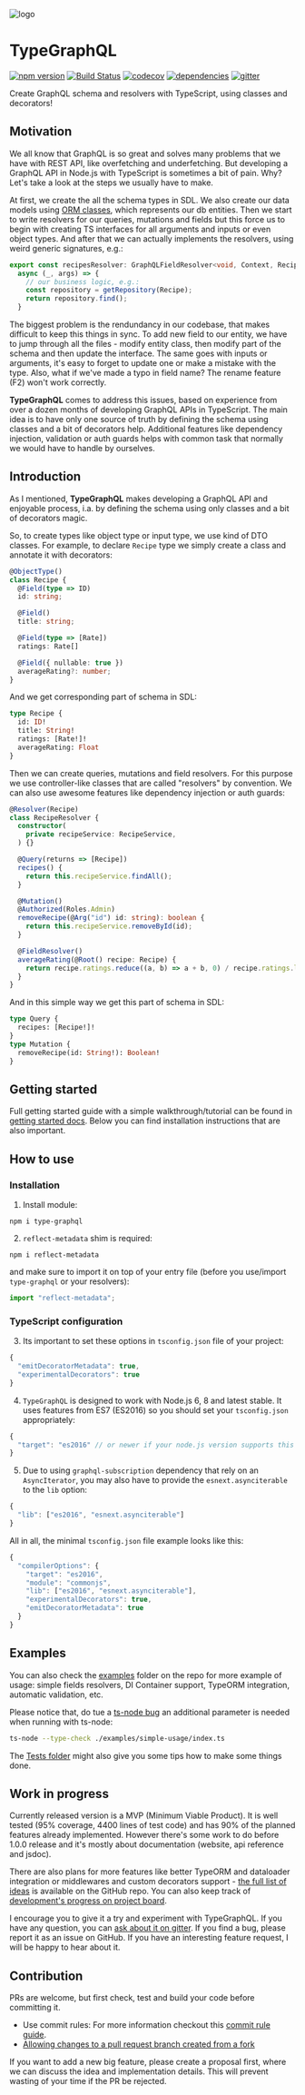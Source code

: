![logo](https://github.com/19majkel94/type-graphql/blob/master/logo.png?raw=true)

# TypeGraphQL
[![npm version](https://badge.fury.io/js/type-graphql.svg)](https://badge.fury.io/js/type-graphql)
[![Build Status](https://travis-ci.org/19majkel94/type-graphql.svg?branch=master)](https://travis-ci.org/19majkel94/type-graphql)
[![codecov](https://codecov.io/gh/19majkel94/type-graphql/branch/master/graph/badge.svg)](https://codecov.io/gh/19majkel94/type-graphql)
[![dependencies](https://david-dm.org/19majkel94/type-graphql/status.svg)](https://david-dm.org/19majkel94/type-graphql)
[![gitter](https://badges.gitter.im/type-graphql.svg)](https://gitter.im/type-graphql?utm_source=badge&utm_medium=badge&utm_campaign=pr-badge&utm_content=badge)

Create GraphQL schema and resolvers with TypeScript, using classes and decorators!

## Motivation
We all know that GraphQL is so great and solves many problems that we have with REST API, like overfetching and underfetching. But developing a GraphQL API in Node.js with TypeScript is sometimes a bit of pain. Why? Let's take a look at the steps we usually have to make.

At first, we create the all the schema types in SDL. We also create our data models using [ORM classes](https://github.com/typeorm/typeorm), which represents our db entities. Then we start to write resolvers for our queries, mutations and fields but this force us to begin with creating TS interfaces for all arguments and inputs or even object types. And after that we can actually implements the resolvers, using weird generic signatures, e.g.:
```ts
export const recipesResolver: GraphQLFieldResolver<void, Context, RecipesArgs> =
  async (_, args) => {
    // our business logic, e.g.:
    const repository = getRepository(Recipe);
    return repository.find();
  }
```

The biggest problem is the rendundancy in our codebase, that makes difficult to keep this things in sync. To add new field to our entity, we have to jump through all the files - modify entity class, then modify part of the schema and then update the interface. The same goes with inputs or arguments, it's easy to forget to update one or make a mistake with the type. Also, what if we've made a typo in field name? The rename feature (F2) won't work correctly.

**TypeGraphQL** comes to address this issues, based on experience from over a dozen months of developing GraphQL APIs in TypeScript. The main idea is to have only one source of truth by defining the schema using classes and a bit of decorators help. Additional features like dependency injection, validation or auth guards helps with common task that normally we would have to handle by ourselves.

## Introduction
As I mentioned, **TypeGraphQL** makes developing a GraphQL API and enjoyable process, i.a. by defining the schema using only classes and a bit of decorators magic.

So, to create types like object type or input type, we use kind of DTO classes.
For example, to declare `Recipe` type we simply create a class and annotate it with decorators:
```ts
@ObjectType()
class Recipe {
  @Field(type => ID)
  id: string;

  @Field()
  title: string;

  @Field(type => [Rate])
  ratings: Rate[]

  @Field({ nullable: true })
  averageRating?: number;
}
```

And we get corresponding part of schema in SDL:
```graphql
type Recipe {
  id: ID!
  title: String!
  ratings: [Rate!]!
  averageRating: Float
}
```

Then we can create queries, mutations and field resolvers.
For this purpose we use controller-like classes that are called "resolvers" by convention.
We can also use awesome features like dependency injection or auth guards:
```ts
@Resolver(Recipe)
class RecipeResolver {
  constructor(
    private recipeService: RecipeService,
  ) {}

  @Query(returns => [Recipe])
  recipes() {
    return this.recipeService.findAll();
  }

  @Mutation()
  @Authorized(Roles.Admin)
  removeRecipe(@Arg("id") id: string): boolean {
    return this.recipeService.removeById(id);
  }

  @FieldResolver()
  averageRating(@Root() recipe: Recipe) {
    return recipe.ratings.reduce((a, b) => a + b, 0) / recipe.ratings.length;
  }
}
```

And in this simple way we get this part of schema in SDL:
```graphql
type Query {
  recipes: [Recipe!]!
}
type Mutation {
  removeRecipe(id: String!): Boolean!
}
```

## Getting started
Full getting started guide with a simple walkthrough/tutorial can be found in [getting started docs](https://github.com/19majkel94/type-graphql/blob/master/docs/getting-started.md).
Below you can find installation instructions that are also important.

## How to use

### Installation

1. Install module:
```
npm i type-graphql
```

2. `reflect-metadata` shim is required:
```
npm i reflect-metadata
```

and make sure to import it on top of your entry file (before you use/import `type-graphql` or your resolvers):
```ts
import "reflect-metadata";
```

### TypeScript configuration

3. Its important to set these options in `tsconfig.json` file of your project:
```js
{
  "emitDecoratorMetadata": true,
  "experimentalDecorators": true
}
```

4. `TypeGraphQL` is designed to work with Node.js 6, 8 and latest stable. It uses features from ES7 (ES2016) so you should set your `tsconfig.json` appropriately:
```js
{
  "target": "es2016" // or newer if your node.js version supports this
}
```

5. Due to using `graphql-subscription` dependency that rely on an `AsyncIterator`, you may also have to provide the `esnext.asynciterable` to the `lib` option:
```js
{
  "lib": ["es2016", "esnext.asynciterable"]
}
```

All in all, the minimal `tsconfig.json` file example looks like this:
```js
{
  "compilerOptions": {
    "target": "es2016",
    "module": "commonjs",
    "lib": ["es2016", "esnext.asynciterable"],
    "experimentalDecorators": true,
    "emitDecoratorMetadata": true
  }
}
```

## Examples
You can also check the [examples](https://github.com/19majkel94/type-graphql/tree/master/examples) folder on the repo for more example of usage: simple fields resolvers, DI Container support, TypeORM integration, automatic validation, etc.

Please notice that, do tue a [ts-node bug](https://github.com/rbuckton/reflect-metadata/issues/84) an additional parameter is needed when running with ts-node:
```bash
ts-node --type-check ./examples/simple-usage/index.ts
```

The [Tests folder](https://github.com/19majkel94/type-graphql/tree/master/tests) might also give you some tips how to make some things done.

## Work in progress
Currently released version is a MVP (Minimum Viable Product).
It is well tested (95% coverage, 4400 lines of test code) and has 90% of the planned features already implemented.
However there's some work to do before 1.0.0 release and it's mostly about documentation (website, api reference and jsdoc).

There are also plans for more features like better TypeORM and dataloader integration or middlewares and custom decorators support - [the full list of ideas](https://github.com/19majkel94/type-graphql/issues?q=is%3Aissue+is%3Aopen+label%3A"Enhancement+%3Anew%3A") is available on the GitHub repo. You can also keep track of [development's progress on project board](https://github.com/19majkel94/type-graphql/projects/1).

I encourage you to give it a try and experiment with TypeGraphQL. If you have any question, you can [ask about it on gitter](https://gitter.im/type-graphql/Lobby). If you find a bug, please report it as an issue on GitHub. If you have an interesting feature request, I will be happy to hear about it. 

## Contribution
PRs are welcome, but first check, test and build your code before committing it.
* Use commit rules: For more information checkout this [commit rule guide](https://gist.github.com/stephenparish/9941e89d80e2bc58a153).
* [Allowing changes to a pull request branch created from a fork](https://help.github.com/articles/allowing-changes-to-a-pull-request-branch-created-from-a-fork/)

If you want to add a new big feature, please create a proposal first, where we can discuss the idea and implementation details. This will prevent wasting of your time if the PR be rejected.
